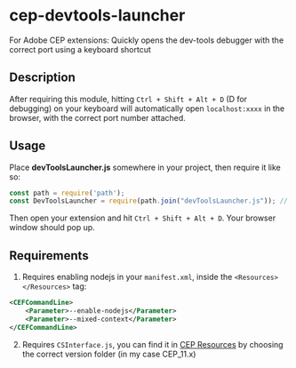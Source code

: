 # cep-devtools-launcher
For Adobe CEP extensions: Quickly opens the dev-tools debugger with the correct port using a keyboard shortcut

## Description
After requiring this module, hitting ``Ctrl + Shift + Alt + D`` (D for debugging) on your keyboard will automatically open ``localhost:xxxx`` in the browser, with the correct port number attached.


## Usage
Place **devToolsLauncher.js** somewhere in your project, then require it like so:

```js
const path = require('path');
const DevToolsLauncher = require(path.join("devToolsLauncher.js")); // Make sure path is correct ofc
```

Then open your extension and hit ``Ctrl + Shift + Alt + D``. Your browser window should pop up.

## Requirements
1. Requires enabling nodejs in your ``manifest.xml``, inside the ``<Resources></Resources>`` tag:
```xml
<CEFCommandLine>
    <Parameter>--enable-nodejs</Parameter>
    <Parameter>--mixed-context</Parameter>
</CEFCommandLine>
```
2. Requires ``CSInterface.js``, you can find it in [CEP Resources](https://github.com/Adobe-CEP/CEP-Resources) by choosing the correct version folder (in my case CEP_11.x)
